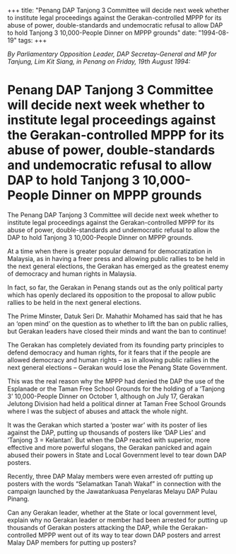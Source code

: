 +++ 
title: "Penang DAP Tanjong 3 Committee will decide next week whether to institute legal proceedings against the Gerakan-controlled MPPP for its abuse of power, double-standards and undemocratic refusal to allow DAP to hold Tanjong 3 10,000-People Dinner on MPPP grounds"
date: "1994-08-19"
tags:
+++

_By Parliamentary Opposition Leader, DAP Secretay-General and MP for Tanjung, Lim Kit Siang, in Penang on Friday, 19th August 1994:_

# Penang DAP Tanjong 3 Committee will decide next week whether to institute legal proceedings against the Gerakan-controlled MPPP for its abuse of power, double-standards and undemocratic refusal to allow DAP to hold Tanjong 3 10,000-People Dinner on MPPP grounds

The Penang DAP Tanjong 3 Committee will decide next week whether to institute legal proceedings against the Gerakan-controlled MPPP for its abuse of power, double-standards and undemocratic refusal to allow the DAP to hold Tanjong 3 10,000-People Dinner on MPPP grounds.</u>

At a time when there is greater popular demand for democratization in Malaysia, as in having a freer press and allowing public rallies to be held in the next general elections, the Gerakan has emerged as the greatest enemy of democracy and human rights in Malaysia.

In fact, so far, the Gerakan in Penang stands out as the only political party which has openly declared its opposition to the proposal to allow public rallies to be held in the next general elections.

The Prime Minster, Datuk Seri Dr. Mahathir Mohamed has said that he has an ‘open mind’ on the question as to whether to lift the ban on public rallies, but Gerakan leaders have closed their minds and want the ban to continue!

The Gerakan has completely deviated from its founding party principles to defend democracy and human rights, for it fears that if the people are allowed democracy and human rights – as in allowing public rallies in the next general elections – Gerakan would lose the Penang State Government.

This was the real reason why the MPPP had denied the DAP the use of the Esplanade or the Taman Free School Grounds for the holding of a ‘Tanjong 3’ 10,000-People Dinner on October 1, although on July 17, Gerakan Jelutong Division had held a political dinner at Taman Free School Grounds where I was the subject of abuses and attack the whole night.

It was the Gerakan which started a ‘poster war’ with its poster of lies against the DAP, putting up thousands of posters like ‘DAP Lies’ and ‘Tanjong 3 = Kelantan’. But when the DAP reacted with superior, more effective and more powerful slogans, the Gerakan panicked and again abused their powers in State and Local Government level to tear down DAP posters.

Recently, three DAP Malay members were even arrested ofr putting up posters with the words “Selamatkan Tanah Wakaf” in connection with the campaign launched by the Jawatankuasa Penyelaras Melayu DAP Pulau Pinang.

Can any Gerakan leader, whether at the State or local government level, explain why no Gerakan leader or member had been arrested for putting up thousands of Gerakan posters attacking the DAP, while the Gerakan-controlled MPPP went out of its way to tear down DAP posters and arrest Malay DAP members for putting up posters?
 
